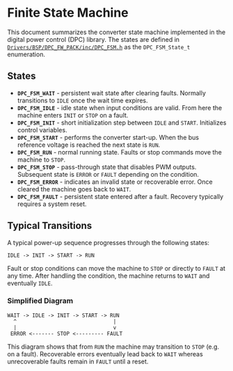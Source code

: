 # Finite State Machine

This document summarizes the converter state machine implemented in the digital power control (DPC) library. The states are defined in [`Drivers/BSP/DPC_FW_PACK/inc/DPC_FSM.h`](../Drivers/BSP/DPC_FW_PACK/inc/DPC_FSM.h) as the `DPC_FSM_State_t` enumeration.

## States

- **`DPC_FSM_WAIT`** - persistent wait state after clearing faults. Normally transitions to `IDLE` once the wait time expires.
- **`DPC_FSM_IDLE`** - idle state when input conditions are valid. From here the machine enters `INIT` or `STOP` on a fault.
- **`DPC_FSM_INIT`** - short initialization step between `IDLE` and `START`. Initializes control variables.
- **`DPC_FSM_START`** - performs the converter start-up. When the bus reference voltage is reached the next state is `RUN`.
- **`DPC_FSM_RUN`** - normal running state. Faults or stop commands move the machine to `STOP`.
- **`DPC_FSM_STOP`** - pass-through state that disables PWM outputs. Subsequent state is `ERROR` or `FAULT` depending on the condition.
- **`DPC_FSM_ERROR`** - indicates an invalid state or recoverable error. Once cleared the machine goes back to `WAIT`.
- **`DPC_FSM_FAULT`** - persistent state entered after a fault. Recovery typically requires a system reset.

## Typical Transitions

A typical power-up sequence progresses through the following states:

```
IDLE -> INIT -> START -> RUN
```

Fault or stop conditions can move the machine to `STOP` or directly to `FAULT` at any time. After handling the condition, the machine returns to `WAIT` and eventually `IDLE`.

### Simplified Diagram

```
WAIT -> IDLE -> INIT -> START -> RUN
  ^                               |
  |                               v
 ERROR <------- STOP <--------- FAULT
```

This diagram shows that from `RUN` the machine may transition to `STOP` (e.g. on a fault). Recoverable errors eventually lead back to `WAIT` whereas unrecoverable faults remain in `FAULT` until a reset.

